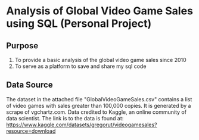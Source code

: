# Analysis of Global Video Game Sales using SQL (Personal Project)

## Purpose
1) To provide a basic analysis of the global video game sales since 2010
2) To serve as a platform to save and share my sql code

## Data Source 
The dataset in the attached file "GlobalVideoGameSales.csv" contains a list of video games with sales greater than 100,000 copies. 
It is generated by a scrape of vgchartz.com. Data credited to Kaggle, an online community of data scientist.
The link is to the data is found at: https://www.kaggle.com/datasets/gregorut/videogamesales?resource=download
